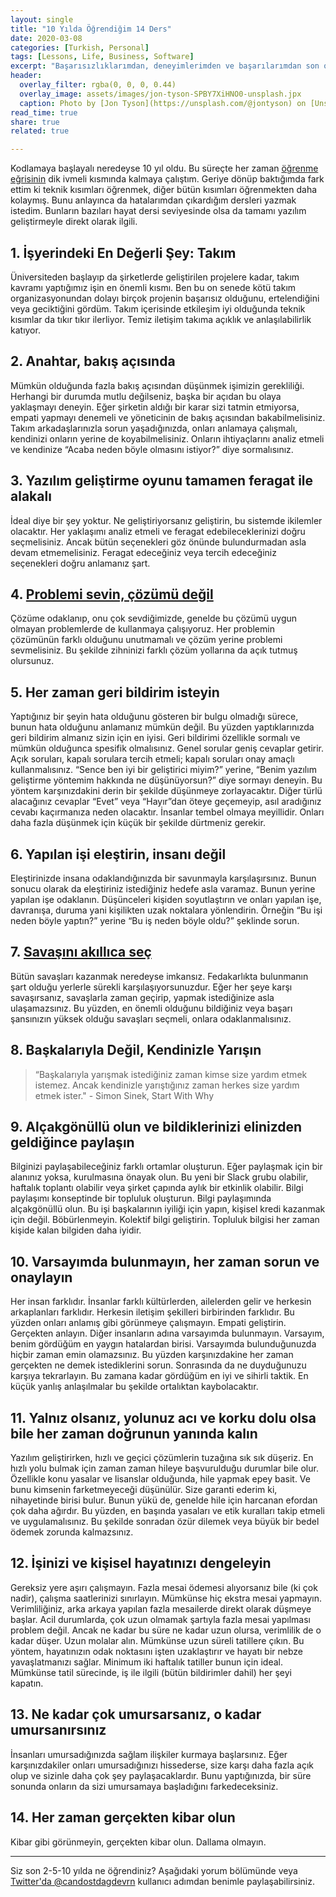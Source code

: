 ```yaml
---
layout: single
title: "10 Yılda Öğrendiğim 14 Ders"
date: 2020-03-08
categories: [Turkish, Personal]
tags: [Lessons, Life, Business, Software]
excerpt: "Başarısızlıklarımdan, deneyimlerimden ve başarılarımdan son on yilda çok şey öğrendim. İşte benim kısa listem."
header:
  overlay_filter: rgba(0, 0, 0, 0.44)
  overlay_image: assets/images/jon-tyson-SPBY7XiHNO0-unsplash.jpx
  caption: Photo by [Jon Tyson](https://unsplash.com/@jontyson) on [Unsplash](https://unsplash.com)
read_time: true
share: true
related: true

---
```


Kodlamaya başlayalı neredeyse 10 yıl oldu. Bu süreçte her zaman [öğrenme eğrisinin](https://www.researchgate.net/figure/The-learning-curve-With-the-introduction-and-implementation-of-a-new-technique-high_fig2_237994914) dik ivmeli kısmında kalmaya çalıştım. Geriye dönüp baktığımda fark ettim ki teknik kısımları öğrenmek, diğer bütün kısımları öğrenmekten daha kolaymış. Bunu anlayınca da hatalarımdan çıkardığım dersleri yazmak istedim. Bunların bazıları hayat dersi seviyesinde olsa da tamamı yazılım geliştirmeyle direkt olarak ilgili.

## 1. İşyerindeki En Değerli Şey: Takım

Üniversiteden başlayıp da şirketlerde geliştirilen projelere kadar, takım kavramı yaptığımız işin en önemli kısmı. Ben bu on senede kötü takım organizasyonundan dolayı birçok projenin başarısız olduğunu, ertelendiğini veya geciktiğini gördüm. Takım içerisinde etkileşim iyi olduğunda teknik kısımlar da tıkır tıkır ilerliyor. Temiz iletişim takıma açıklık ve anlaşılabilirlik katıyor.

## 2. Anahtar, bakış açısında

Mümkün olduğunda fazla bakış açısından düşünmek işimizin gerekliliği. Herhangi bir durumda mutlu değilseniz, başka bir açıdan bu olaya yaklaşmayı deneyin. Eğer şirketin aldığı bir karar sizi tatmin etmiyorsa, empati yapmayı denemeli ve yöneticinin de bakış açısından bakabilmelisiniz.
Takım arkadaşlarınızla sorun yaşadığınızda, onları anlamaya çalışmalı, kendinizi onların yerine de koyabilmelisiniz. Onların ihtiyaçlarını analiz etmeli ve kendinize “Acaba neden böyle olmasını istiyor?” diye sormalısınız.

## 3. Yazılım geliştirme oyunu tamamen feragat ile alakalı

İdeal diye bir şey yoktur. Ne geliştiriyorsanız geliştirin, bu sistemde ikilemler olacaktır. Her yaklaşımı analiz etmeli ve feragat edebileceklerinizi doğru seçmelisiniz. Ancak bütün seçenekleri göz önünde bulundurmadan asla devam etmemelisiniz. Feragat edeceğiniz veya tercih edeceğiniz seçenekleri doğru anlamanız şart.

## 4. [Problemi sevin, çözümü değil](https://blog.leanstack.com/love-the-problem-not-your-solution-65cfbfb1916b)

Çözüme odaklanıp, onu çok sevdiğimizde, genelde bu çözümü uygun olmayan problemlerde de kullanmaya çalışıyoruz. Her problemin çözümünün farklı olduğunu unutmamalı ve çözüm yerine problemi sevmelisiniz. Bu şekilde zihninizi farklı çözüm yollarına da açık tutmuş olursunuz.

## 5. Her zaman geri bildirim isteyin

Yaptığınız bir şeyin hata olduğunu gösteren bir bulgu olmadığı sürece, bunun hata olduğunu anlamanız mümkün değil. Bu yüzden yaptıklarınızda geri bildirim almanız sizin için en iyisi. Geri bildirimi özellikle sormalı ve mümkün olduğunca spesifik olmalısınız. Genel sorular geniş cevaplar getirir. Açık soruları, kapalı sorulara tercih etmeli; kapalı soruları onay amaçlı kullanmalısınız. “Sence ben iyi bir geliştirici miyim?” yerine, “Benim yazılım geliştirme yöntemim hakkında ne düşünüyorsun?” diye sormayı deneyin. Bu yöntem karşınızdakini derin bir şekilde düşünmeye zorlayacaktır. Diğer türlü alacağınız cevaplar “Evet” veya “Hayır”dan öteye geçemeyip, asıl aradığınız cevabı kaçırmanıza neden olacaktır. İnsanlar tembel olmaya meyillidir. Onları daha fazla düşünmek için küçük bir şekilde dürtmeniz gerekir.

## 6. Yapılan işi eleştirin, insanı değil

Eleştirinizde insana odaklandığınızda bir savunmayla karşılaşırsınız. Bunun sonucu olarak da eleştiriniz istediğiniz hedefe asla varamaz. Bunun yerine yapılan işe odaklanın. Düşünceleri kişiden soyutlaştırın ve onları yapılan işe, davranışa, duruma yani kişilikten uzak noktalara yönlendirin. Örneğin “Bu işi neden böyle yaptın?” yerine “Bu iş neden böyle oldu?” şeklinde sorun.

## 7. [Savaşını akıllıca seç](https://idioms.thefreedictionary.com/choose+your+battles)

Bütün savaşları kazanmak neredeyse imkansız. Fedakarlıkta bulunmanın şart olduğu yerlerle sürekli karşılaşıyorsunuzdur. Eğer her şeye karşı savaşırsanız, savaşlarla zaman geçirip, yapmak istediğinize asla ulaşamazsınız. Bu yüzden, en önemli olduğunu bildiğiniz veya başarı şansınızın yüksek olduğu savaşları seçmeli, onlara odaklanmalısınız.

## 8. Başkalarıyla Değil, Kendinizle Yarışın

> “Başkalarıyla yarışmak istediğiniz zaman kimse size yardım etmek istemez. Ancak kendinizle yarıştığınız zaman herkes size yardım etmek ister." - Simon Sinek, Start With Why

## 9. Alçakgönüllü olun ve bildiklerinizi elinizden geldiğince paylaşın

Bilginizi paylaşabileceğiniz farklı ortamlar oluşturun. Eğer paylaşmak için bir alanınız yoksa, kurulmasına önayak olun. Bu yeni bir Slack grubu olabilir, haftalık toplantı olabilir veya şirket çapında aylık bir etkinlik olabilir. Bilgi paylaşımı konseptinde bir topluluk oluşturun.
Bilgi paylaşımında alçakgönüllü olun. Bu işi başkalarının iyiliği için yapın, kişisel kredi kazanmak için değil. Böbürlenmeyin. Kolektif bilgi geliştirin. Topluluk bilgisi her zaman kişide kalan bilgiden daha iyidir.

## 10. Varsayımda bulunmayın, her zaman sorun ve onaylayın

Her insan farklıdır. İnsanlar farklı kültürlerden, ailelerden gelir ve herkesin arkaplanları farklıdır. Herkesin iletişim şekilleri birbirinden farklıdır. Bu yüzden onları anlamış gibi görünmeye çalışmayın. Empati geliştirin. Gerçekten anlayın.
Diğer insanların adına varsayımda bulunmayın. Varsayım, benim gördüğüm en yaygın hatalardan birisi. Varsayımda bulunduğunuzda hiçbir zaman emin olamazsınız. Bu yüzden karşınızdakine her zaman gerçekten ne demek istediklerini sorun. Sonrasında da ne duyduğunuzu karşıya tekrarlayın. Bu zamana kadar gördüğüm en iyi ve sihirli taktik. En küçük yanlış anlaşılmalar bu şekilde ortalıktan kaybolacaktır.

## 11. Yalnız olsanız, yolunuz acı ve korku dolu olsa bile her zaman doğrunun yanında kalın

Yazılım geliştirirken, hızlı ve geçici çözümlerin tuzağına sık sık düşeriz. En hızlı yolu bulmak için zaman zaman hileye başvurulduğu durumlar bile olur. Özellikle konu yasalar ve lisanslar olduğunda, hile yapmak epey basit. Ve bunu kimsenin farketmeyeceği düşünülür. Size garanti ederim ki, nihayetinde birisi bulur. Bunun yükü de, genelde hile için harcanan efordan çok daha ağırdır. Bu yüzden, en başında yasaları ve etik kuralları takip etmeli ve uygulamalısınız. Bu şekilde sonradan özür dilemek veya büyük bir bedel ödemek zorunda kalmazsınız.

## 12. İşinizi ve kişisel hayatınızı dengeleyin

Gereksiz yere aşırı çalışmayın. Fazla mesai ödemesi alıyorsanız bile (ki çok nadir), çalışma saatlerinizi sınırlayın. Mümkünse hiç ekstra mesai yapmayın. Verimliliğiniz, arka arkaya yapılan fazla mesailerde direkt olarak düşmeye başlar. Acil durumlarda, çok uzun olmamak şartıyla fazla mesai yapılması problem değil. Ancak ne kadar bu süre ne kadar uzun olursa, verimlilik de o kadar düşer.
Uzun molalar alın. Mümkünse uzun süreli tatillere çıkın. Bu yöntem, hayatınızın odak noktasını işten uzaklaştırır ve hayatı bir nebze yavaşlatmanızı sağlar. Minimum iki haftalık tatiller bunun için ideal. Mümkünse tatil sürecinde, iş ile ilgili (bütün bildirimler dahil) her şeyi kapatın.

## 13. Ne kadar çok umursarsanız, o kadar umursanırsınız

İnsanları umursadığınızda sağlam ilişkiler kurmaya başlarsınız. Eğer karşınızdakiler onları umursadığınızı hissederse, size karşı daha fazla açık olup ve sizinle daha çok şey paylaşacaklardır. Bunu yaptığınızda, bir süre sonunda onların da sizi umursamaya başladığını farkedeceksiniz.

## 14. Her zaman gerçekten kibar olun

Kibar gibi görünmeyin, gerçekten kibar olun. Dallama olmayın.

---

Siz son 2-5-10 yılda ne öğrendiniz? Aşağıdaki yorum bölümünde veya [Twitter'da @candostdagdevrn](https://twitter.com/candostdagdevrn) kullanıcı adımdan benimle paylaşabilirsiniz.
